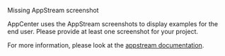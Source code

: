 Missing AppStream screenshot

AppCenter uses the AppStream screenshots to display examples for the end
user. Please provide at least one screenshot for your project.

For more information, please look at the
[appstream documentation](https://www.freedesktop.org/software/appstream/docs/chap-Quickstart.html).
